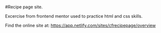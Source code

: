 #Recipe page site.

Excercise from frontend mentor used to practice html and css skills.

Find the online site at:
https://app.netlify.com/sites/cfrecipepage/overview
